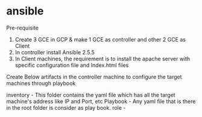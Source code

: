 # ansible

Pre-requisite
1. Create 3 GCE in GCP & make 1 GCE as controller and other 2 GCE as Client
2. In controller install Ansible 2.5.5
3. In Client machines, the requirement is to install the apache server with specific configuration file and Index.html files


Create Below artifacts in the controller machine to configure the target machines through playbook


inventory - This folder contains the yaml file which has all the target machine's address like IP and Port, etc
Playbook - Any yaml file that is there in the root folder is consider as play book.
role - 